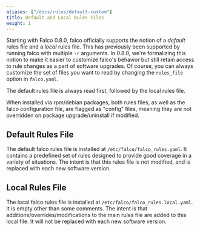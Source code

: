 ```yaml
---
aliases: ["/docs/rules/default-custom"]
title: Default and Local Rules Files
weight: 1
---
```


Starting with Falco 0.8.0, falco officially supports the notion of a _default_ rules file and a _local_ rules file. This has previously been supported by running falco with multiple `-r` arguments. In 0.8.0, we're formalizing this notion to make it easier to customize falco's behavior but still retain access to rule changes as a part of software upgrades. Of course, you can always customize the set of files you want to read by changing the `rules_file` option in `falco.yaml`.

The default rules file is always read first, followed by the local rules file.

When installed via rpm/debian packages, both rules files, as well as the falco configuration file, are flagged as "config" files, meaning they are not overridden on package upgrade/uninstall if modified.

## Default Rules File

The default falco rules file is installed at `/etc/falco/falco_rules.yaml`. It contains a predefined set of rules designed to provide good coverage in a variety of situations. The intent is that this rules file is not modified, and is replaced with each new software version.

## Local Rules File

The local falco rules file is installed at `/etc/falco/falco_rules.local.yaml`. It is empty other than some comments. The intent is that additions/overrides/modifications to the main rules file are added to this local file. It will not be replaced with each new software version.
